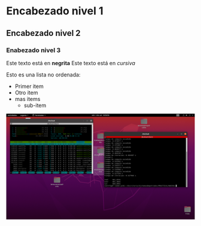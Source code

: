 # Encabezado nivel 1

## Encabezado nivel 2

### Enabezado nivel 3

Este texto está en **negrita**
Este texto está en *cursiva*

Esto es una lista no ordenada:
* Primer item
* Otro item
* mas items
    * sub-item

![Alt text](ejericio1.png)